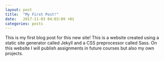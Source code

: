 ```yaml
---
layout: post
title:  "My First Post!"
date:   2017-11-03 04:03:09 +01
categories: posts
---
```


This is my first blog post for this new site! This is a website created using a static site generator called Jekyll
and a CSS preprocessor called Sass. On this website I will publish assignments in future courses but also my own projects. 
